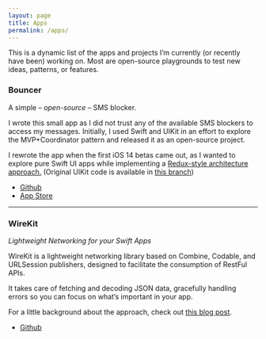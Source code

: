 ```yaml
---
layout: page
title: Apps
permalink: /apps/
---
```


This is a dynamic list of the apps and projects I’m currently (or recently have been) working on. Most are open-source playgrounds to test new ideas, patterns, or features.


### **Bouncer**  
A simple – _open-source_ – SMS blocker.

I wrote this small app as I did not trust any of the available SMS blockers to access my messages. Initially, I used Swift and UIKit in an effort to explore the MVP+Coordinator pattern and released it as an open-source project.

I rewrote the app when the first iOS 14 betas came out, as I wanted to explore pure Swift UI apps while implementing a [Redux-style architecture approach.](https://danielbernal.co/redux-like-architecture-with-swiftui-basics/) (Original UIKit code is available in [this branch](https://github.com/afterxleep/Bouncer/tree/uikit))

- [Github](https://github.com/afterxleep/Bouncer)
- [App Store](https://apps.apple.com/co/app/bouncer-sms-block-list/id1457476313?l=en)

* * *

### **WireKit**  
_Lightweight Networking for your Swift Apps_

WireKit is a lightweight networking library based on Combine, Codable, and URLSession publishers, designed to facilitate the consumption of RestFul APIs.

It takes care of fetching and decoding JSON data, gracefully handling errors so you can focus on what’s important in your app.

For a little background about the approach, check out [this blog post](https://danielbernal.co/writing-a-networking-library-with-combine-codable-and-swift-5/).

- [Github](https://github.com/afterxleep/WireKit)